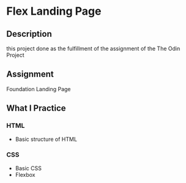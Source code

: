 # Flex Landing Page

## Description

this project done as the fulfillment of the assignment of the <a src="https://www.theodinproject.com/" target="_b;ank">The Odin Project</a>

## Assignment

<a src="https://www.theodinproject.com/lessons/foundations-landing-page">Foundation Landing Page</a>

## What I Practice

### HTML

- Basic structure of HTML

### CSS

- Basic CSS
- Flexbox
